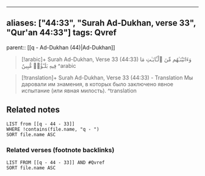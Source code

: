 
---
aliases: ["44:33", "Surah Ad-Dukhan, verse 33", "Qur'an 44:33"]
tags: Qvref
---

parent:: [[q - Ad-Dukhan (44)|Ad-Dukhan]]

> [!arabic]+ Surah Ad-Dukhan, Verse 33 (44:33)
> <span class="quran-arabic">وَءَاتَيْنَـٰهُم مِّنَ ٱلْـَٔايَـٰتِ مَا فِيهِ بَلَـٰٓؤٌا۟ مُّبِينٌ</span>
^arabic

> [!translation]+ Surah Ad-Dukhan, Verse 33 (44:33) - Translation
> Мы даровали им знамения, в которых было заключено явное испытание (или явная милость).
^translation



## Related notes
```dataview
LIST from [[q - 44 - 33]]
WHERE !contains(file.name, "q - ")
SORT file.name ASC
```

### Related verses (footnote backlinks)
```dataview
LIST FROM [[q - 44 - 33]] AND #Qvref
SORT file.name ASC
```

